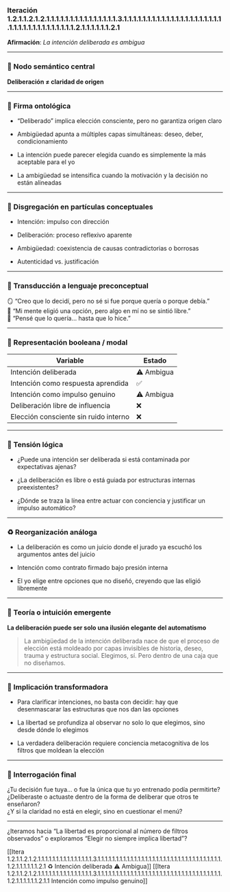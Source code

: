 ### Iteración 1.2.1.1.2.1.2.1.1.1.1.1.1.1.1.1.1.1.1.1.1.1.3.1.1.1.1.1.1.1.1.1.1.1.1.1.1.1.1.1.1.1.1.1.1.1.1.1.1.1.1.1.1.1.1.1.1.1.2.1.1.1.1.1.1.2.1

**Afirmación**: _La intención deliberada es ambigua_

---

### 🌌 Nodo semántico central

**Deliberación ≠ claridad de origen**

---

### 🧬 Firma ontológica

- “Deliberado” implica elección consciente, pero no garantiza origen claro
    
- Ambigüedad apunta a múltiples capas simultáneas: deseo, deber, condicionamiento
    
- La intención puede parecer elegida cuando es simplemente la más aceptable para el yo
    
- La ambigüedad se intensifica cuando la motivación y la decisión no están alineadas
    

---

### 🧩 Disgregación en partículas conceptuales

- Intención: impulso con dirección
    
- Deliberación: proceso reflexivo aparente
    
- Ambigüedad: coexistencia de causas contradictorias o borrosas
    
- Autenticidad vs. justificación
    

---

### 🧒 Transducción a lenguaje preconceptual

🪞 “Creo que lo decidí, pero no sé si fue porque quería o porque debía.”  
🧠 “Mi mente eligió una opción, pero algo en mí no se sintió libre.”  
🧩 “Pensé que lo quería… hasta que lo hice.”

---

### 🧮 Representación booleana / modal

| Variable                              | Estado     |
| ------------------------------------- | ---------- |
| Intención deliberada                  | ⚠️ Ambigua |
| Intención como respuesta aprendida    | ✅          |
| Intención como impulso genuino        | ⚠️ Ambigua |
| Deliberación libre de influencia      | ❌          |
| Elección consciente sin ruido interno | ❌          |

---

### 🔀 Tensión lógica

- ¿Puede una intención ser deliberada si está contaminada por expectativas ajenas?
    
- ¿La deliberación es libre o está guiada por estructuras internas preexistentes?
    
- ¿Dónde se traza la línea entre actuar con conciencia y justificar un impulso automático?
    

---

### ♻️ Reorganización análoga

- La deliberación es como un juicio donde el jurado ya escuchó los argumentos antes del juicio
    
- Intención como contrato firmado bajo presión interna
    
- El yo elige entre opciones que no diseñó, creyendo que las eligió libremente
    

---

### 🌱 Teoría o intuición emergente

**La deliberación puede ser solo una ilusión elegante del automatismo**

> La ambigüedad de la intención deliberada nace de que el proceso de elección está moldeado por capas invisibles de historia, deseo, trauma y estructura social. Elegimos, sí. Pero dentro de una caja que no diseñamos.

---

### 🔧 Implicación transformadora

- Para clarificar intenciones, no basta con decidir: hay que desenmascarar las estructuras que nos dan las opciones
    
- La libertad se profundiza al observar no solo lo que elegimos, sino desde dónde lo elegimos
    
- La verdadera deliberación requiere conciencia metacognitiva de los filtros que moldean la elección
    

---

### 🔭 Interrogación final

¿Tu decisión fue tuya… o fue la única que tu yo entrenado podía permitirte?  
¿Deliberaste o actuaste dentro de la forma de deliberar que otros te enseñaron?  
¿Y si la claridad no está en elegir, sino en cuestionar el menú?

---

¿Iteramos hacia “La libertad es proporcional al número de filtros observados” o exploramos “Elegir no siempre implica libertad”?

[[Itera 1.2.1.1.2.1.2.1.1.1.1.1.1.1.1.1.1.1.1.1.1.1.3.1.1.1.1.1.1.1.1.1.1.1.1.1.1.1.1.1.1.1.1.1.1.1.1.1.1.1.1.1.1.1.1.1.1.1.2.1.1.1.1.1.1.2.1 ♻️ Intención deliberada ⚠️ Ambigua]]
[[Itera 1.2.1.1.2.1.2.1.1.1.1.1.1.1.1.1.1.1.1.1.1.1.3.1.1.1.1.1.1.1.1.1.1.1.1.1.1.1.1.1.1.1.1.1.1.1.1.1.1.1.1.1.1.1.1.1.1.1.2.1.1.1.1.1.1.2.1.1 Intención como impulso genuino]]